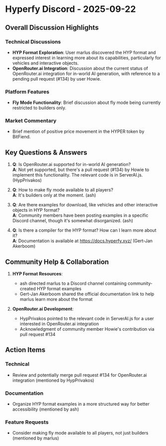 # Hyperfy Discord - 2025-09-22

## Overall Discussion Highlights

### Technical Discussions
- **HYP Format Exploration**: User marlus discovered the HYP format and expressed interest in learning more about its capabilities, particularly for vehicles and interactive objects.
- **OpenRouter.ai Integration**: Discussion about the current status of OpenRouter.ai integration for in-world AI generation, with reference to a pending pull request (#134) by user Howie.

### Platform Features
- **Fly Mode Functionality**: Brief discussion about fly mode being currently restricted to builders only.

### Market Commentary
- Brief mention of positive price movement in the HYPER token by BitFiend.

## Key Questions & Answers

1. **Q**: Is OpenRouter.ai supported for in-world AI generation?  
   **A**: Not yet supported, but there's a pull request (#134) by Howie to implement this functionality. The relevant code is in ServerAI.js. (HypPrivakos)

2. **Q**: How to make fly mode available to all players?  
   **A**: It's builders only at the moment. (ash)

3. **Q**: Are there examples for download, like vehicles and other interactive objects in HYP format?  
   **A**: Community members have been posting examples in a specific Discord channel, though it's somewhat disorganized. (ash)

4. **Q**: Is there a compiler for the HYP format? How can I learn more about it?  
   **A**: Documentation is available at https://docs.hyperfy.xyz/ (Gert-Jan Akerboom)

## Community Help & Collaboration

1. **HYP Format Resources**:
   - ash directed marlus to a Discord channel containing community-created HYP format examples
   - Gert-Jan Akerboom shared the official documentation link to help marlus learn more about the format

2. **OpenRouter.ai Development**:
   - HypPrivakos pointed to the relevant code in ServerAI.js for a user interested in OpenRouter.ai integration
   - Acknowledgment of community member Howie's contribution via pull request #134

## Action Items

### Technical
- Review and potentially merge pull request #134 for OpenRouter.ai integration (mentioned by HypPrivakos)

### Documentation
- Organize HYP format examples in a more structured way for better accessibility (mentioned by ash)

### Feature Requests
- Consider making fly mode available to all players, not just builders (mentioned by marlus)
